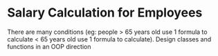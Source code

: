 # Salary Calculation for Employees
There are many conditions (eg: people > 65 years old use 1 formula to calculate < 65 years old use 1 formula to calculate). Design classes and functions in an OOP direction

